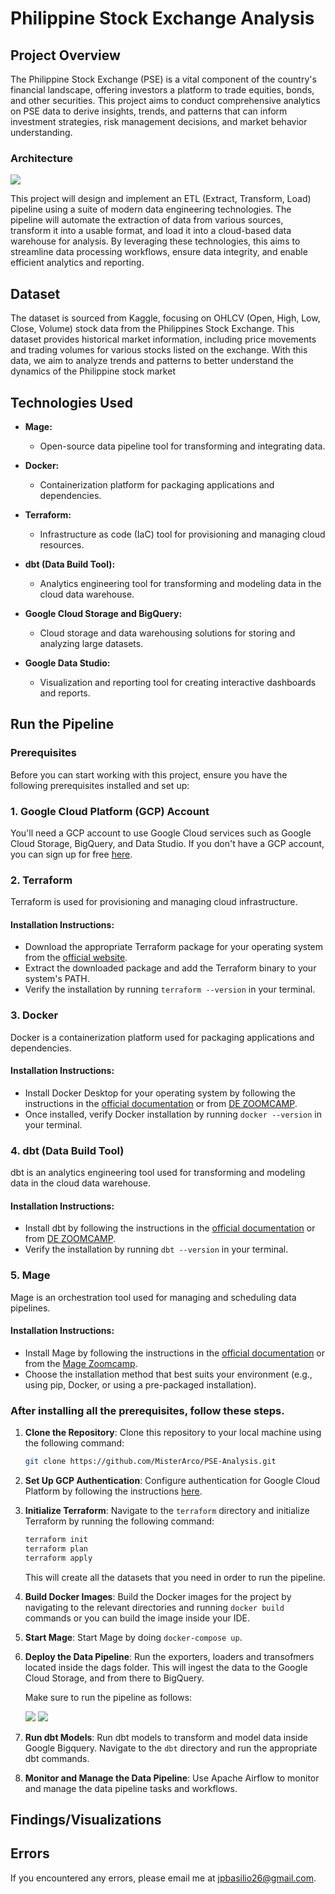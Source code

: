 # Philippine Stock Exchange Analysis

## Project Overview

The Philippine Stock Exchange (PSE) is a vital component of the country's financial landscape, offering investors a platform to trade equities, bonds, and other securities. This project aims to conduct comprehensive analytics on PSE data to derive insights, trends, and patterns that can inform investment strategies, risk management decisions, and market behavior understanding.

### Architecture

![](resources/Architecture.png)

This project will design and implement an ETL (Extract, Transform, Load) pipeline using a suite of modern data engineering technologies. The pipeline will automate the extraction of data from various sources, transform it into a usable format, and load it into a cloud-based data warehouse for analysis. By leveraging these technologies, this aims to streamline data processing workflows, ensure data integrity, and enable efficient analytics and reporting.

## Dataset

The dataset is sourced from Kaggle, focusing on OHLCV (Open, High, Low, Close, Volume) stock data from the Philippines Stock Exchange. This dataset provides historical market information, including price movements and trading volumes for various stocks listed on the exchange. With this data, we aim to analyze trends and patterns to better understand the dynamics of the Philippine stock market

## Technologies Used

- **Mage:**
  - Open-source data pipeline tool for transforming and integrating data.

- **Docker:**
  - Containerization platform for packaging applications and dependencies.

- **Terraform:**
  - Infrastructure as code (IaC) tool for provisioning and managing cloud resources.

- **dbt (Data Build Tool):**
  - Analytics engineering tool for transforming and modeling data in the cloud data warehouse.

- **Google Cloud Storage and BigQuery:**
  - Cloud storage and data warehousing solutions for storing and analyzing large datasets.

- **Google Data Studio:**
  - Visualization and reporting tool for creating interactive dashboards and reports.

## Run the Pipeline

### Prerequisites

Before you can start working with this project, ensure you have the following prerequisites installed and set up:

### 1. Google Cloud Platform (GCP) Account

You'll need a GCP account to use Google Cloud services such as Google Cloud Storage, BigQuery, and Data Studio. If you don't have a GCP account, you can sign up for free [here](https://cloud.google.com/free).

### 2. Terraform

Terraform is used for provisioning and managing cloud infrastructure.

#### Installation Instructions:

- Download the appropriate Terraform package for your operating system from the [official website](https://www.terraform.io/downloads.html).
- Extract the downloaded package and add the Terraform binary to your system's PATH.
- Verify the installation by running `terraform --version` in your terminal.

### 3. Docker

Docker is a containerization platform used for packaging applications and dependencies.

#### Installation Instructions:

- Install Docker Desktop for your operating system by following the instructions in the [official documentation](https://docs.docker.com/get-docker/) or from [DE ZOOMCAMP](https://github.com/DataTalksClub/data-engineering-zoomcamp).
- Once installed, verify Docker installation by running `docker --version` in your terminal.

### 4. dbt (Data Build Tool)

dbt is an analytics engineering tool used for transforming and modeling data in the cloud data warehouse.

#### Installation Instructions:

- Install dbt by following the instructions in the [official documentation](https://docs.getdbt.com/dbt-cli/installation) or from [DE ZOOMCAMP](https://github.com/DataTalksClub/data-engineering-zoomcamp).
- Verify the installation by running `dbt --version` in your terminal.

### 5. Mage

Mage is an orchestration tool used for managing and scheduling data pipelines.

#### Installation Instructions:

- Install Mage by following the instructions in the [official documentation](https://docs.mage.ai/introduction/overview) or from the [Mage Zoomcamp](https://github.com/mage-ai/compose-quickstart).
- Choose the installation method that best suits your environment (e.g., using pip, Docker, or using a pre-packaged installation).

### After installing all the prerequisites, follow these steps.

1. **Clone the Repository**: Clone this repository to your local machine using the following command:
    ```bash
    git clone https://github.com/MisterArco/PSE-Analysis.git
    ```

2. **Set Up GCP Authentication**: Configure authentication for Google Cloud Platform by following the instructions [here](https://cloud.google.com/docs/authentication/getting-started).

3. **Initialize Terraform**: Navigate to the `terraform` directory and initialize Terraform by running the following command:
    ```bash
    terraform init
    terraform plan
    terraform apply
    ```

    This will create all the datasets that you need in order to run the pipeline.

5. **Build Docker Images**: Build the Docker images for the project by navigating to the relevant directories and running `docker build` commands or you can build the image inside your IDE.

6. **Start Mage**: Start Mage by doing `docker-compose up`.

7.  **Deploy the Data Pipeline**: Run the exporters, loaders and transofmers located inside the dags folder. This will ingest the data to the Google Cloud Storage, and from there to BigQuery.

    Make sure to run the pipeline as follows:

    ![](resources/kaggle_to_gcs.png) ![](resources/gcs_to_bigquery.png)
  
8. **Run dbt Models**: Run dbt models to transform and model data inside Google Bigquery. Navigate to the `dbt` directory and run the appropriate dbt commands.
   
9. **Monitor and Manage the Data Pipeline**: Use Apache Airflow to monitor and manage the data pipeline tasks and workflows.

## Findings/Visualizations

## Errors

If you encountered any errors, please email me at jpbasilio26@gmail.com.
